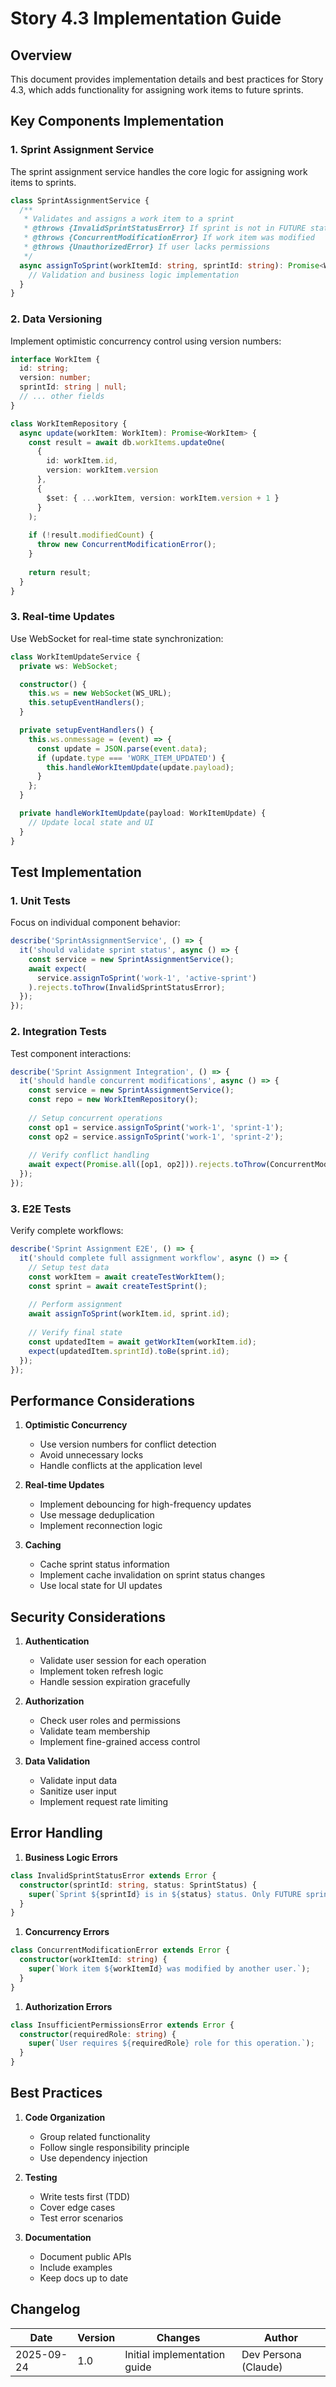 # Story 4.3 Implementation Guide

## Overview
This document provides implementation details and best practices for Story 4.3, which adds functionality for assigning work items to future sprints.

## Key Components Implementation

### 1. Sprint Assignment Service
The sprint assignment service handles the core logic for assigning work items to sprints.

```typescript
class SprintAssignmentService {
  /**
   * Validates and assigns a work item to a sprint
   * @throws {InvalidSprintStatusError} If sprint is not in FUTURE status
   * @throws {ConcurrentModificationError} If work item was modified
   * @throws {UnauthorizedError} If user lacks permissions
   */
  async assignToSprint(workItemId: string, sprintId: string): Promise<WorkItem> {
    // Validation and business logic implementation
  }
}
```

### 2. Data Versioning
Implement optimistic concurrency control using version numbers:

```typescript
interface WorkItem {
  id: string;
  version: number;
  sprintId: string | null;
  // ... other fields
}

class WorkItemRepository {
  async update(workItem: WorkItem): Promise<WorkItem> {
    const result = await db.workItems.updateOne(
      { 
        id: workItem.id, 
        version: workItem.version 
      },
      { 
        $set: { ...workItem, version: workItem.version + 1 }
      }
    );
    
    if (!result.modifiedCount) {
      throw new ConcurrentModificationError();
    }
    
    return result;
  }
}
```

### 3. Real-time Updates
Use WebSocket for real-time state synchronization:

```typescript
class WorkItemUpdateService {
  private ws: WebSocket;

  constructor() {
    this.ws = new WebSocket(WS_URL);
    this.setupEventHandlers();
  }

  private setupEventHandlers() {
    this.ws.onmessage = (event) => {
      const update = JSON.parse(event.data);
      if (update.type === 'WORK_ITEM_UPDATED') {
        this.handleWorkItemUpdate(update.payload);
      }
    };
  }

  private handleWorkItemUpdate(payload: WorkItemUpdate) {
    // Update local state and UI
  }
}
```

## Test Implementation

### 1. Unit Tests
Focus on individual component behavior:

```typescript
describe('SprintAssignmentService', () => {
  it('should validate sprint status', async () => {
    const service = new SprintAssignmentService();
    await expect(
      service.assignToSprint('work-1', 'active-sprint')
    ).rejects.toThrow(InvalidSprintStatusError);
  });
});
```

### 2. Integration Tests
Test component interactions:

```typescript
describe('Sprint Assignment Integration', () => {
  it('should handle concurrent modifications', async () => {
    const service = new SprintAssignmentService();
    const repo = new WorkItemRepository();
    
    // Setup concurrent operations
    const op1 = service.assignToSprint('work-1', 'sprint-1');
    const op2 = service.assignToSprint('work-1', 'sprint-2');
    
    // Verify conflict handling
    await expect(Promise.all([op1, op2])).rejects.toThrow(ConcurrentModificationError);
  });
});
```

### 3. E2E Tests
Verify complete workflows:

```typescript
describe('Sprint Assignment E2E', () => {
  it('should complete full assignment workflow', async () => {
    // Setup test data
    const workItem = await createTestWorkItem();
    const sprint = await createTestSprint();
    
    // Perform assignment
    await assignToSprint(workItem.id, sprint.id);
    
    // Verify final state
    const updatedItem = await getWorkItem(workItem.id);
    expect(updatedItem.sprintId).toBe(sprint.id);
  });
});
```

## Performance Considerations

1. **Optimistic Concurrency**
   - Use version numbers for conflict detection
   - Avoid unnecessary locks
   - Handle conflicts at the application level

2. **Real-time Updates**
   - Implement debouncing for high-frequency updates
   - Use message deduplication
   - Implement reconnection logic

3. **Caching**
   - Cache sprint status information
   - Implement cache invalidation on sprint status changes
   - Use local state for UI updates

## Security Considerations

1. **Authentication**
   - Validate user session for each operation
   - Implement token refresh logic
   - Handle session expiration gracefully

2. **Authorization**
   - Check user roles and permissions
   - Validate team membership
   - Implement fine-grained access control

3. **Data Validation**
   - Validate input data
   - Sanitize user input
   - Implement request rate limiting

## Error Handling

1. **Business Logic Errors**
```typescript
class InvalidSprintStatusError extends Error {
  constructor(sprintId: string, status: SprintStatus) {
    super(`Sprint ${sprintId} is in ${status} status. Only FUTURE sprints can be assigned.`);
  }
}
```

1. **Concurrency Errors**
```typescript
class ConcurrentModificationError extends Error {
  constructor(workItemId: string) {
    super(`Work item ${workItemId} was modified by another user.`);
  }
}
```

1. **Authorization Errors**
```typescript
class InsufficientPermissionsError extends Error {
  constructor(requiredRole: string) {
    super(`User requires ${requiredRole} role for this operation.`);
  }
}
```

## Best Practices

1. **Code Organization**
   - Group related functionality
   - Follow single responsibility principle
   - Use dependency injection

2. **Testing**
   - Write tests first (TDD)
   - Cover edge cases
   - Test error scenarios

3. **Documentation**
   - Document public APIs
   - Include examples
   - Keep docs up to date

## Changelog
| Date | Version | Changes | Author |
|------|----------|---------|--------|
| 2025-09-24 | 1.0 | Initial implementation guide | Dev Persona (Claude) |
